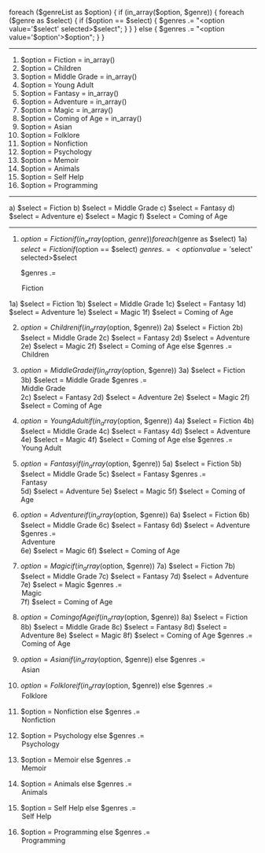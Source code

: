 
foreach ($genreList as $option) {
    if (in_array($option, $genre)) {
      foreach ($genre as $select) {
        if ($option == $select) {
          $genres .= "<option value='$select' selected>$select</option>";
        }
      }
    } else {
      $genres .= "<option value='$option'>$option</option>";
    }
  }
_____________________________________________

1)  $option = Fiction           = in_array()
2)  $option = Children
3)  $option = Middle Grade      = in_array()
4)  $option = Young Adult
5)  $option = Fantasy           = in_array()
6)  $option = Adventure         = in_array()
7)  $option = Magic             = in_array()
8)  $option = Coming of Age     = in_array()
9)  $option = Asian
10) $option = Folklore
11) $option = Nonfiction
12) $option = Psychology
13) $option = Memoir
14) $option = Animals
15) $option = Self Help
16) $option = Programming
_____________________________________________

a) $select = Fiction
b) $select = Middle Grade
c) $select = Fantasy
d) $select = Adventure
e) $select = Magic
f) $select = Coming of Age
_____________________________________________

1)  $option = Fiction
    if (in_array($option, $genre))
      foreach($genre as $select)
1a) $select = Fiction
    if ($option == $select)
      $genres .= <option value='$select' selected>$select</option> 
    
    $genres .= 
      <option value='Fiction' selected>Fiction</option>
1a) $select = Fiction
1b) $select = Middle Grade
1c) $select = Fantasy
1d) $select = Adventure
1e) $select = Magic
1f) $select = Coming of Age

2)  $option = Children
    if (in_array($option, $genre))
2a) $select = Fiction
2b) $select = Middle Grade
2c) $select = Fantasy
2d) $select = Adventure
2e) $select = Magic
2f) $select = Coming of Age
    else
      $genres .= <option value='Children'>Children</option>

3)  $option = Middle Grade
    if (in_array($option, $genre))
3a) $select = Fiction
3b) $select = Middle Grade
      $genres .= <option value='Middle Grade' selected>Middle Grade</option>
2c) $select = Fantasy
2d) $select = Adventure
2e) $select = Magic
2f) $select = Coming of Age

4)  $option = Young Adult
    if (in_array($option, $genre))
4a) $select = Fiction
4b) $select = Middle Grade
4c) $select = Fantasy
4d) $select = Adventure
4e) $select = Magic
4f) $select = Coming of Age
    else 
      $genres .= <option value='Young Adult'>Young Adult</option>

5)  $option = Fantasy
    if (in_array($option, $genre))
5a) $select = Fiction
5b) $select = Middle Grade
5c) $select = Fantasy
      $genres .= <option value='Fantasy' selected>Fantasy</option>
5d) $select = Adventure
5e) $select = Magic
5f) $select = Coming of Age

6)  $option = Adventure
    if (in_array($option, $genre))
6a) $select = Fiction
6b) $select = Middle Grade
6c) $select = Fantasy
6d) $select = Adventure
      $genres .= <option value='Adventure' selected>Adventure</option>
6e) $select = Magic
6f) $select = Coming of Age

7)  $option = Magic
    if (in_array($option, $genre))
7a) $select = Fiction
7b) $select = Middle Grade
7c) $select = Fantasy
7d) $select = Adventure
7e) $select = Magic
      $genres .= <option value='Magic' selected>Magic</option>
7f) $select = Coming of Age

8)  $option = Coming of Age
    if (in_array($option, $genre))
8a) $select = Fiction
8b) $select = Middle Grade
8c) $select = Fantasy
8d) $select = Adventure
8e) $select = Magic
8f) $select = Coming of Age
      $genres .= <option value='Coming of Age' selected>Coming of Age</option>

9)  $option = Asian
    if (in_array($option, $genre))
    else
      $genres .= <option value='Asian'>Asian</option>

10) $option = Folklore
    if (in_array($option, $genre))
    else
      $genres .= <option value='Folklore'>Folklore</option>

11) $option = Nonfiction
    else
      $genres .= <option value='Nonfiction'>Nonfiction</option>

12) $option = Psychology
    else
      $genres .= <option value='Psychology'>Psychology</option>

13) $option = Memoir
    else
      $genres .= <option value='Memoir'>Memoir</option>

14) $option = Animals
    else
      $genres .= <option value='Animals'>Animals</option>

15) $option = Self Help
    else
      $genres .= <option value='Self Help'>Self Help</option>

16) $option = Programming
    else
      $genres .= <option value='Programming'>Programming</option>